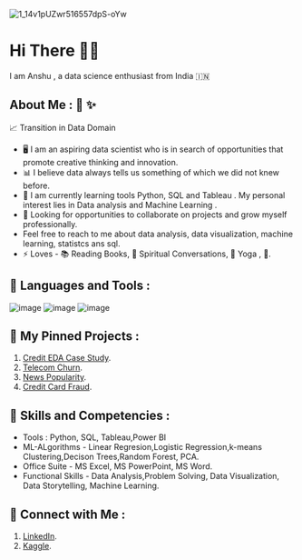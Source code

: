 ![1_14v1pUZwr516557dpS-oYw](https://user-images.githubusercontent.com/80308356/195257398-dd428dbf-420d-40dc-9a3a-6e8c8d4e70a6.jpeg)

# Hi There :raising_hand_man:

I am Anshu , a data science enthusiast from India  :india:

 ## About Me : :loudspeaker:  :sparkles: 
 
:chart_with_upwards_trend: Transition in Data Domain
 
 * :desktop_computer:  I am an aspiring data scientist who is in search of opportunities that promote creative thinking and innovation.
 * :bar_chart: I believe data always tells us something of which we did not knew before.
 * :snake: I am currently learning tools  Python, SQL and Tableau . My personal interest lies in Data analysis and Machine Learning .
 * :handshake: Looking for opportunities to collaborate on projects and grow myself professionally.
 * Feel free to reach to me about data analysis, data visualization, machine learning, statistcs ans sql. 
 * :zap: Loves -  	:books: Reading Books, :hugs: Spiritual Conversations, :lotus_position: Yoga , :chocolate_bar:.


## :rocket: Languages and Tools : 

![image](https://user-images.githubusercontent.com/80308356/195262428-d93fc5be-0304-412f-80c7-9259fe1a430a.png)   ![image](https://user-images.githubusercontent.com/80308356/195262476-8bcdf4f8-9997-4906-87c8-5dea6dc204e3.png)    ![image](https://user-images.githubusercontent.com/80308356/195262532-6a961cef-72d1-4abd-a1aa-4a316e294a64.png)

## 	:pushpin: My Pinned Projects : 
1. [Credit EDA Case Study](https://github.com/aanshu11/Credit-EDA-).
2. [Telecom Churn](https://github.com/aanshu11/Telecom-Churn-).
3. [News Popularity](https://github.com/aanshu11/News-Popularity).
4. [Credit Card Fraud](https://github.com/aanshu11/Credit-Card-Fraud-Detection-).


## :beginner: Skills and Competencies : 
* Tools :  Python, SQL, Tableau,Power BI
* ML-ALgorithms - Linear Regresion,Logistic Regression,k-means Clustering,Decison Trees,Random Forest, PCA.
* Office Suite - MS Excel, MS PowerPoint, MS Word.
* Functional Skills -  Data Analysis,Problem Solving, Data Visualization, Data Storytelling, Machine Learning.

## :raised_hands: Connect with Me : 
1. [LinkedIn](www.linkedin.com/in/anshu11).
2. [Kaggle](https://www.kaggle.com/anshumani).







 
